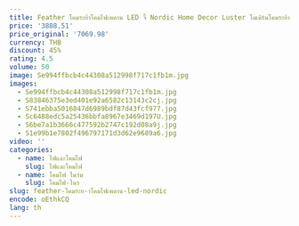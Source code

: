 ```yaml
---
title: Feather โคมระย้าโคมไฟเพดาน LED จี้ Nordic Home Decor Luster โมเดิร์นโคมระย้าจี้สําหรับห้องนั่งเล่น
price: '3888.51'
price_original: '7069.98'
currency: THB
discount: 45%
rating: 4.5
volume: 50
image: Se994ffbcb4c44308a512998f717c1fb1m.jpg
images:
  - Se994ffbcb4c44308a512998f717c1fb1m.jpg
  - S83846375e3ed401e92a6582c13143c2cj.jpg
  - S741ebba5016847d6989bdf87d43fcf977.jpg
  - Sc6488edc5a25436bbfa8967e3469d197U.jpg
  - S6be7a1b3666c477592b2747c192d08a9j.jpg
  - S1e99b1e7802f496797171d3d62e9689a6.jpg
video: ''
categories:
  - name: ไฟและโคมไฟ
    slug: ไฟและโคมไฟ
  - name: โคมไฟ ในร่ม
    slug: โคมไฟ-ในร
slug: feather-โคมระย-าโคมไฟเพดาน-led-nordic
encode: oEthkCQ
lang: th
---
```

  
